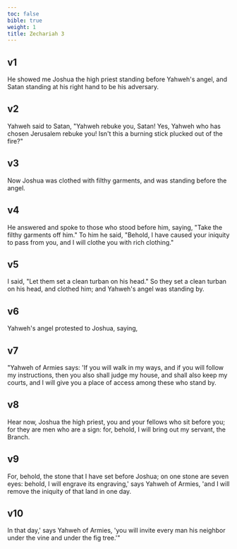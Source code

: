 ```yaml
---
toc: false
bible: true
weight: 1
title: Zechariah 3
---
```




## v1 
He showed me Joshua the high priest standing before Yahweh's angel, and Satan standing at his right hand to be his adversary. 

## v2 
Yahweh said to Satan, "Yahweh rebuke you, Satan! Yes, Yahweh who has chosen Jerusalem rebuke you! Isn't this a burning stick plucked out of the fire?" 

## v3 
Now Joshua was clothed with filthy garments, and was standing before the angel. 

## v4 
He answered and spoke to those who stood before him, saying, "Take the filthy garments off him." To him he said, "Behold, I have caused your iniquity to pass from you, and I will clothe you with rich clothing." 

## v5 
I said, "Let them set a clean turban on his head." So they set a clean turban on his head, and clothed him; and Yahweh's angel was standing by. 

## v6 
Yahweh's angel protested to Joshua, saying, 

## v7 
"Yahweh of Armies says: 'If you will walk in my ways, and if you will follow my instructions, then you also shall judge my house, and shall also keep my courts, and I will give you a place of access among these who stand by. 

## v8 
Hear now, Joshua the high priest, you and your fellows who sit before you; for they are men who are a sign: for, behold, I will bring out my servant, the Branch. 

## v9 
For, behold, the stone that I have set before Joshua; on one stone are seven eyes: behold, I will engrave its engraving,' says Yahweh of Armies, 'and I will remove the iniquity of that land in one day. 

## v10 
In that day,' says Yahweh of Armies, 'you will invite every man his neighbor under the vine and under the fig tree.'"
